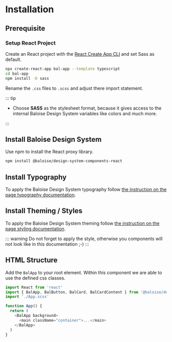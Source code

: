 # Installation

## Prerequisite

### Setup React Project

Create an React project with the [React Create App CLI](https://create-react-app.dev/) and set Sass as default.

```bash
npx create-react-app bal-app --template typescript
cd bal-app
npm install -D sass
```

Rename the `.css` files to `.scss` and adjust there import statement.

::: tip

- Choose **SASS** as the stylesheet format, because it gives access to the internal Baloise Design System variables like colors and much more.

:::

## Install Baloise Design System

Use npm to install the React proxy library.

```bash
npm install @baloise/design-system-components-react
```

## Install Typography

To apply the Baloise Design System typography follow [the instruction on the page typography documentation](/design/typography.html#install-web-font).

## Install Theming / Styles

To apply the Baloise Design System theming follow [the instruction on the page styling documentation](/components/getting-started/theming.html).

::: warning
Do not forget to apply the style, otherwise you components will not look like in this documentation ;-)
:::

## HTML Structure

Add the `BalApp` to your root element. Within this component we are able to use the defined css classes.

```typescript
import React from 'react'
import { BalApp, BalButton, BalCard, BalCardContent } from '@baloise/design-system-components-react'
import './App.scss'

function App() {
  return (
    <BalApp background>
      <main className="container">...</main>
    </BalApp>
  )
}
```
